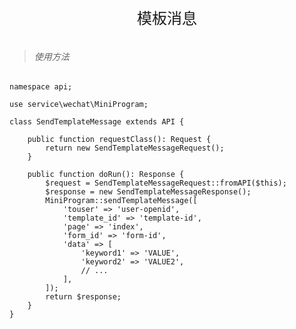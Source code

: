 <div align="center" style="height:50px">
    <font face="Microsoft YaHei UI" size=5>模板消息</font>
</div>

>###### 使用方法

    namespace api;
     
    use service\wechat\MiniProgram;
     
    class SendTemplateMessage extends API {
     
        public function requestClass(): Request {
            return new SendTemplateMessageRequest();
        }
         
        public function doRun(): Response {
            $request = SendTemplateMessageRequest::fromAPI($this);
            $response = new SendTemplateMessageResponse();           
            MiniProgram::sendTemplateMessage([
                'touser' => 'user-openid',
                'template_id' => 'template-id',
                'page' => 'index',
                'form_id' => 'form-id',
                'data' => [
                    'keyword1' => 'VALUE',
                    'keyword2' => 'VALUE2',
                    // ...
                ],
            ]);                                    
            return $response;
        }      
    }